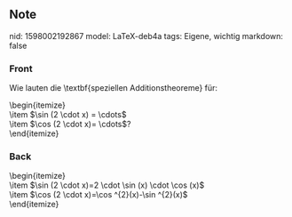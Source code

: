 ## Note
nid: 1598002192867
model: LaTeX-deb4a
tags: Eigene, wichtig
markdown: false

### Front
Wie lauten die \textbf{speziellen Additionstheoreme} für:
<div>
  \begin{itemize}
</div>
<div>
  \item $\sin (2 \cdot x) = \cdots$
</div>
<div>
  \item $\cos (2 \cdot x)= \cdots$?
</div>
<div>
  \end{itemize}
</div>

### Back
<div>
  \begin{itemize}
</div>
<div>
  \item $\sin (2 \cdot x)=2 \cdot \sin (x) \cdot \cos (x)$
</div>\item $\cos (2 \cdot x)=\cos ^{2}(x)-\sin ^{2}(x)$
<div>
  \end{itemize}
</div>

